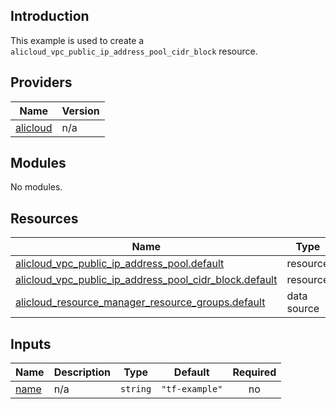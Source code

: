 <!-- BEGIN_TF_DOCS -->
## Introduction

This example is used to create a `alicloud_vpc_public_ip_address_pool_cidr_block` resource.

## Providers

| Name | Version |
|------|---------|
| <a name="provider_alicloud"></a> [alicloud](#provider\_alicloud) | n/a |

## Modules

No modules.

## Resources

| Name | Type |
|------|------|
| [alicloud_vpc_public_ip_address_pool.default](https://registry.terraform.io/providers/aliyun/alicloud/latest/docs/resources/vpc_public_ip_address_pool) | resource |
| [alicloud_vpc_public_ip_address_pool_cidr_block.default](https://registry.terraform.io/providers/aliyun/alicloud/latest/docs/resources/vpc_public_ip_address_pool_cidr_block) | resource |
| [alicloud_resource_manager_resource_groups.default](https://registry.terraform.io/providers/aliyun/alicloud/latest/docs/data-sources/resource_manager_resource_groups) | data source |

## Inputs

| Name | Description | Type | Default | Required |
|------|-------------|------|---------|:--------:|
| <a name="input_name"></a> [name](#input\_name) | n/a | `string` | `"tf-example"` | no |
<!-- END_TF_DOCS -->    